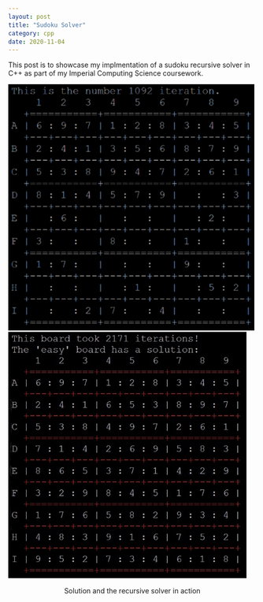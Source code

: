 ```yaml
---
layout: post
title: "Sudoku Solver"
category: cpp
date: 2020-11-04
---
```


This post is to showcase my implmentation of a sudoku recursive solver in C++ as part of my Imperial Computing Science coursework.

<div id="images">
  <img src="/images/sudoku.gif" style="width: auto; height: auto;max-width: 500px;max-height: 500px">
  <img src="/images/Sudoku_Solution.jpg" style="width: auto; height: auto;max-width: 500px;max-height: 500px">
  <p style="text-align:center">Solution and the recursive solver in action</p>
</div>

<script src="https://gist.github.com/cchanzl/b964c513c52ec98f6fd5949ba304c97d.js"></script>
